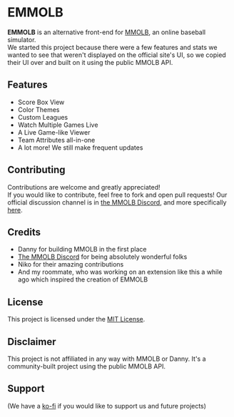 # EMMOLB
**EMMOLB** is an alternative front-end for [MMOLB](https://mmolb.com), an online baseball simulator.  
We started this project because there were a few features and stats we wanted to see that weren't displayed on the official site's UI, so we copied their UI over and built on it using the public MMOLB API.  
## Features
- Score Box View
- Color Themes
- Custom Leagues
- Watch Multiple Games Live
- A Live Game-like Viewer
- Team Attributes all-in-one
- A lot more! We still make frequent updates
## Contributing
Contributions are welcome and greatly appreciated!  
If you would like to contribute, feel free to fork and open pull requests! Our official discussion channel is in [the MMOLB Discord](https://discord.gg/cr3tRG2xqq), and more specifically [here](https://discord.com/channels/1136709081319604324/1366515448375541953).  
## Credits
- Danny for building MMOLB in the first place
- [The MMOLB Discord](https://discord.gg/cr3tRG2xqq) for being absolutely wonderful folks
- Niko for their amazing contributions
- And my roommate, who was working on an extension like this a while ago which inspired the creation of EMMOLB
## License
This project is licensed under the [MIT License](https://mit-license.org/).
## Disclaimer
This project is not affiliated in any way with MMOLB or Danny. It's a community-built project using the public MMOLB API.
## Support
(We have a [ko-fi](https://ko-fi.com/Echoviax) if you would like to support us and future projects)
